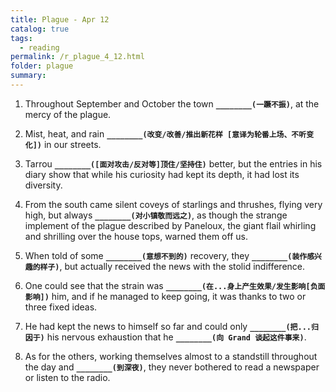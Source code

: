 ```yaml
---
title: Plague - Apr 12
catalog: true
tags: 
  - reading
permalink: /r_plague_4_12.html
folder: plague
summary: 
---
```



1.  Throughout September and October the town <b data-toggle="tooltip" data-original-title="{{site.data.answers.plag_d_61_a1}}">`________(一蹶不振)`</b>, at the mercy of the plague.

2.  Mist, heat, and rain <b data-toggle="tooltip" data-original-title="{{site.data.answers.plag_d_61_b1}}">`________(改变/改善/推出新花样 [意译为轮番上场、不听变化])`</b> in our streets.

3.  Tarrou <b data-toggle="tooltip" data-original-title="{{site.data.answers.plag_d_61_c1}}">`________([面对攻击/反对等]顶住/坚持住)`</b> better, but the entries in his diary show that while his curiosity had kept its depth, it had lost its diversity.

4.  From the south came silent coveys of starlings and thrushes, flying very high, but always <b data-toggle="tooltip" data-original-title="{{site.data.answers.plag_d_61_d1}}">`________(对小镇敬而远之)`</b>, as though the strange implement of the plague described by Paneloux, the giant flail whirling and shrilling over the house tops, warned them off us.

5.  When told of some <b data-toggle="tooltip" data-original-title="{{site.data.answers.plag_d_61_e1}}">`________(意想不到的)`</b> recovery, they <b data-toggle="tooltip" data-original-title="{{site.data.answers.plag_d_61_e2}}">`________(装作感兴趣的样子)`</b>, but actually received the news with the stolid indifference.

6.  One could see that the strain was <b data-toggle="tooltip" data-original-title="{{site.data.answers.plag_d_61_f1}}">`________(在...身上产生效果/发生影响[负面影响])`</b> him, and if he managed to keep going, it was thanks to two or three fixed ideas.

7.  He had kept the news to himself so far and could only <b data-toggle="tooltip" data-original-title="{{site.data.answers.plag_d_61_g1}}">`________(把...归因于)`</b> his nervous exhaustion that he <b data-toggle="tooltip" data-original-title="{{site.data.answers.plag_d_61_g2}}">`________(向 Grand 谈起这件事来)`</b>.

8.  As for the others, working themselves almost to a standstill throughout the day and <b data-toggle="tooltip" data-original-title="{{site.data.answers.plag_d_61_h1}}">`________(到深夜)`</b>, they never bothered to read a newspaper or listen to the radio.